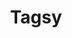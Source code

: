---
path: /project2
title: "Tagsy"
description: "An iOS app for managing social media hashtags"
github: 'https://github.com/TrevPennington/tagsy'
type: "project"
tags:
    - React Native
    - Redux
    - Firebase
---